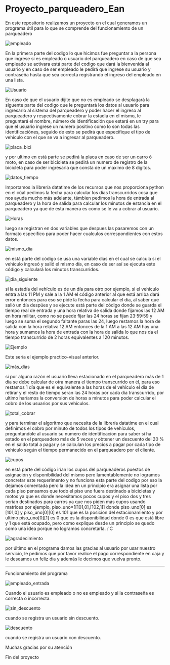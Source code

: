 # Proyecto_parqueadero_Ean
En este repositorio realizamos un proyecto en el cual generamos un programa útil para lo que se comprende del funcionamiento de un parqueadero

![empleado](https://user-images.githubusercontent.com/88093015/134287788-000752fb-7bf4-41a0-b08c-9a92a36178dd.PNG)

En la primera parte del codigo lo que hicimos fue preguntar a la persona que ingrese si es empleado o usuario del parqueadero en caso de que sea empleado
se activara está parte del codigo que dará la bienvenida al usuario y en caso de ser empleado le pedirá que ingrese su usuario y contraseña hasta que sea
correcta registrando el ingreso del empleado en una lista.

![Usuario](https://user-images.githubusercontent.com/88093015/134273930-a1eb84fc-ef1a-4224-82d0-b890596f5640.PNG)

En caso de que el usuario dijite que no es empleado se desplagará la siguente parte del codigo que le preguntará los datos al usuario para ingresarlo al
sistema del parqueadero y poder hacer el ingreso al parqueadero y respectivamente cobrar la estadia en el mismo, le preguntará el nombre, número de identificación 
que estará en un try para que el usuario ingrese un numero positivo como lo son todas las identificaciónes, seguido de esto se pedirá que especifique el tipo de
vehiculo con el que se va a ingresar al parqueadero.

![placa_bici](https://user-images.githubusercontent.com/88093015/134275002-4f18d6ab-4d0f-47ba-9c6f-6cbf34b9db68.PNG)

y por ultimo en está parte se pedirá la placa en caso de ser un carro ó moto, en caso de ser bicicleta se
pedirá un numero de registro de la bicicleta para poder ingresarla que consta de un maximo de 8 digitos.

![datos_tiempo](https://user-images.githubusercontent.com/88093015/134275485-b59882b3-c51a-4ced-9eff-fb88554ad852.PNG)

Importamos la librería datatime de los recursos que nos proporciona python en el cúal pedimos la fecha para calcular los dias transcurridos cosa que nos ayuda mucho más
adelante, támbien pedimos la hora de entrada al parqueadero y la hora de salida para calcular los minutos de estancia en el parqueadero ya que de está manera es como se
le va a cobrar al usuario.

![Horas](https://user-images.githubusercontent.com/88093015/134277267-541b4d82-e1ee-4c4e-bd7e-46fa33257f06.PNG)

luego se registran en dos variables que despues las pasaremos con un formato especifico para poder hacer cualculos correspondientes con estos datos.

![mismo_dia](https://user-images.githubusercontent.com/88093015/134277739-17628af3-e1dc-4df0-97bf-e1f8da28992e.PNG)

en está parte del código se usa una variable dias en el cual se calcula si el vehiculo ingresó y salió el mismo día, en caso de ser así se ejecuta este código y calculará
los minutos transcurridos.

![dia_siguiente](https://user-images.githubusercontent.com/88093015/134278345-b50255e0-0da9-4931-82fc-64c19b52749d.PNG)

si la estadía del vehículo es de un día para otro por ejemplo, si el vehículo entra a las 11 PM y sale a la 1 AM el código anterior al que está arriba dará error entonces
para eso se pide la fecha para calcular el día, al saber que salió un día despúes y se ejecute está parte del código donde se guarda el tiempo real de entrada y una hora relativa de salida donde fijamos las 12 AM en hora militar, como no se puede fijar las 24 horas se fijan 23:59:59 y luego se suma el segundo faltante paras las 24, luego restamos la hora de salida con la hora relativa 12 AM entonces de la 1 AM a las 12 AM hay una hora y sumamos la hora de entrada con la hora de salida lo que nos da el tiempo transcurrido de 2 horas equivalentes a 120 minutos.

![Ejemplo](https://user-images.githubusercontent.com/88093015/134280170-2eb11902-e8d7-4023-bb08-257c1815e4b8.PNG)

Este sería el ejemplo practico-visual anterior.

![más_dias](https://user-images.githubusercontent.com/88093015/134282339-baa1f9d8-be21-458b-8ab9-73f52947d8a7.PNG)

si por alguna razón el usuario lleva estacionado en el parqueadero más de 1 día se debe calcular de otra manera el tiempo transcurrido en él, para eso restamos 1 día que es
el equivalente a las horas de el vehículo el dia de retirar y el resto de tiempo seran las 24 horas por cada día transcurrido, por ultimo haríamos la conversión de horas a minutos para poder calcular el cobro de los usuarios por sus vehículos.

![total_cobrar](https://user-images.githubusercontent.com/88093015/134286320-3197c985-cb14-42eb-b413-55209fc2a54f.PNG)

y para terminar el algoritmo que necesita de la librería datatime en el cual definimos el cobro por minuto de todos los tipos de vehículos, preguntandole al usuario su numero de identificacion para saber si ha estado en el parqueadero más de 5 veces y obtener un descuento del 20 % en el saldo total a pagar y se calculan los precios a pagar por cada tipo de vehículo según el tiempo permanecido en el parqueadero por el cliente.

![cupos](https://user-images.githubusercontent.com/88093015/134286342-e6cf2e9e-1bd1-49eb-818b-6ca784640232.PNG)

en está parte del código irían los cupos del parqueaderos puestos de asignación y disponibilidad del mismo pero lamentablemente no logramos concretar este requerimento y no funciona esta parte del codigo por eso la dejamos comentada pero la idea en un principio era asignar una lista por cada piso pensamos que todo el piso uno fuera destinado a bicicletas y motos ya que es donde necesitamos pocos cupos y el piso dos y tres serían destinados para carros ya que nos piden más cupos usando matrices por ejemplo,
piso_uno=[[101,0],[102,1]] donde piso_uno[0] es [101,0] y piso_uno[0][0] es 101 que es la posicion del estacionamiento y por ultimo piso_uno[0][1] es 0 que es la disponibilidad
donde 0 es que está libre y 1 que está ocupado, pero como explique desde un principio se quedo como una idea porque no logramos concretarla. :'C

![agradecimiento](https://user-images.githubusercontent.com/88093015/134284431-d6a299c4-e870-4513-8beb-d901b094ec65.PNG)

por último en el programa damos las gracias al usuario por usar nuestro servicio, le pedimos que por favor realice el pago correspondiente en caja y le deseamos un feliz dia y además le decimos que vuelva pronto.

---------------------------------------------------------------------------------------------------------------------------------------------------------------------------------

Funcionamiento del programa

![empleado_entrada](https://user-images.githubusercontent.com/88093015/134286890-a7264a59-1ed2-46b8-a208-3b1daeac6ebc.PNG)

Cuando el usuario es empleado o no es empleado y si la contraseña es correcta o incorrecta.

![sin_descuento](https://user-images.githubusercontent.com/88093015/134287569-13461e9e-32ca-43c0-8e2c-322a90aa9cb5.PNG)

cuando se registra un usuario sin descuento.

![descuento](https://user-images.githubusercontent.com/88093015/134287590-988d3ebc-cd43-45bf-a12f-c34f6487c680.PNG)

cuando se registra un usuario con descuento.

Muchas gracias por su atención

Fin del proyecto
